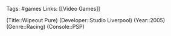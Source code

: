 Tags: #games
Links: [[Video Games]]

(Title::Wipeout Pure)
(Developer::Studio Liverpool)
(Year::2005)
(Genre::Racing)
(Console::PSP)








